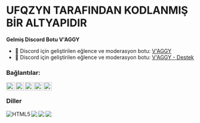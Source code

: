 # **UFQZYN TARAFINDAN KODLANMIŞ BİR ALTYAPIDIR**

**Gelmiş Discord Botu V'AGGY**

- 🤖 Discord için geliştirilen eğlence ve moderasyon botu: [V'AGGY](https://discord.com/oauth2/authorize?client_id=748809455440887820&scope=bot&permissions=271844518) 
- 🤖 Discord için geliştirilen eğlence ve moderasyon botu: [V'AGGY - Destek](https://discord.gg/Djx64WChHc)

### Bağlantılar:

[<img align="left" alt="codeSTACKr | YouTube" width="22px" src="https://cdn.jsdelivr.net/npm/simple-icons@v3/icons/youtube.svg" />](https://www.youtube.com/channel/UCDSMJ_2aygtj1PDbldsBcbg)
[<img align="left" alt="codeSTACKr | Twitter" width="22px" src="https://cdn.jsdelivr.net/npm/simple-icons@v3/icons/discord.svg" />](https://discord.gg/Djx64WChHc)
[<img align="left" alt="codeSTACKr | Twitter" width="22px" src="https://cdn.jsdelivr.net/npm/simple-icons@v3/icons/steam.svg" />](https://steamcommunity.com/profiles/Ufqzyn/)
[<img align="left" alt="codeSTACKr | LinkedIn" width="22px" src="https://cdn.jsdelivr.net/npm/simple-icons@v3/icons/spotify.svg" />](https://open.spotify.com/user/n71u796ckm9fypps4q803l1h5?si=5c252545c6224891)
[<img align="left" alt="codeSTACKr | Instagram" width="22px" src="https://cdn.jsdelivr.net/npm/simple-icons@v3/icons/instagram.svg" />](https://www.instagram.com/ufqzyn.sxe/)

<br />


### Diller 

<img align="left" alt="HTML5" src="https://camo.githubusercontent.com/6fdd258c534e863dd5f26964989d30e77346d31a659e1716460ee9fdbf9b0515/68747470733a2f2f696d672e736869656c64732e696f2f62616467652f2d48544d4c352d2532334534344432373f7374796c653d666c6174266c6f676f3d68746d6c35266c6f676f436f6c6f723d666666666666" />
<img align="left" src="https://camo.githubusercontent.com/0e79dbb67b78596d52219db576f20a8448aa4b6986a4160b5882df22b29e4e4e/68747470733a2f2f696d672e736869656c64732e696f2f62616467652f2d4a6176615363726970742d2532334637444631433f7374796c653d666c6174266c6f676f3d6a617661736372697074266c6f676f436f6c6f723d303030303030266c6162656c436f6c6f723d25323346374446314326636f6c6f723d253233463744463143" />
<img align="left" src="https://camo.githubusercontent.com/d09266f30e913601deae9a4a33904550834cec261854fdac156229a1455864ea/68747470733a2f2f696d672e736869656c64732e696f2f62616467652f2d4e6f64656a732d3333393933333f7374796c653d666c6174266c6f676f3d4e6f64652e6a73266c6f676f436f6c6f723d666666666666" />
<img align="left" src="https://camo.githubusercontent.com/6544cf54d18095f76050d75c82e01877ff0c2ab70b2bdcac65af0efd7b31a52e/68747470733a2f2f696d672e736869656c64732e696f2f62616467652f2d6e706d2d4342333833373f7374796c653d666c6174266c6f676f3d6e706d" />

